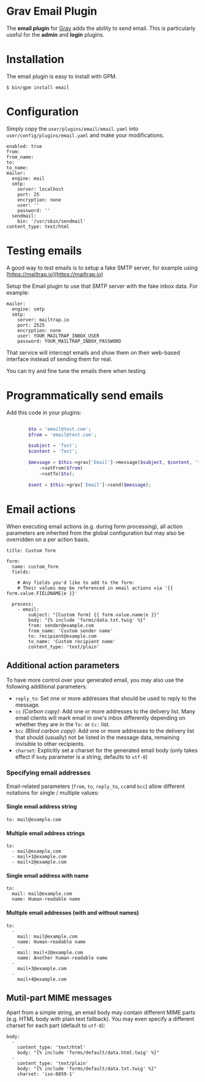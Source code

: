 # Grav Email Plugin

The **email plugin** for [Grav](http://github.com/getgrav/grav) adds the ability to send email. This is particularly useful for the **admin** and **login** plugins.

# Installation

The email plugin is easy to install with GPM.

```
$ bin/gpm install email
```

# Configuration

Simply copy the `user/plugins/email/email.yaml` into `user/config/plugins/email.yaml` and make your modifications.

```
enabled: true
from:
from_name:
to:
to_name:
mailer:
  engine: mail
  smtp:
    server: localhost
    port: 25
    encryption: none
    user: ''
    password: ''
  sendmail:
    bin: '/usr/sbin/sendmail'
content_type: text/html
```

# Testing emails

A good way to test emails is to setup a fake SMTP server, for example using [https://mailtrap.io](https://mailtrap.io)

Setup the Email plugin to use that SMTP server with the fake inbox data. For example:

```
mailer:
  engine: smtp
  smtp:
    server: mailtrap.io
    port: 2525
    encryption: none
    user: YOUR_MAILTRAP_INBOX_USER
    password: YOUR_MAILTRAP_INBOX_PASSWORD
```

That service will intercept emails and show them on their web-based interface instead of sending them for real.

You can try and fine tune the emails there when testing.

# Programmatically send emails 

Add this code in your plugins:

```php

        $to = 'email@test.com';
        $from = 'email@test.com';

        $subject = 'Test';
        $content = 'Test';

        $message = $this->grav['Email']->message($subject, $content, 'text/html')
            ->setFrom($from)
            ->setTo($to);

        $sent = $this->grav['Email']->send($message);
```

# Email actions

When executing email actions (e.g. during form processing), all action parameters are inherited from the global configuration but may also be overridden on a per action basis.

```
title: Custom form

form:
  name: custom_form
  fields:

    # Any fields you'd like to add to the form:
    # Their values may be referenced in email actions via '{{ form.value.FIELDNAME|e }}'

  process:
    - email:
        subject: "[Custom form] {{ form.value.name|e }}"
        body: "{% include 'forms/data.txt.twig' %}"
        from: sender@example.com
        from_name: 'Custom sender name'
        to: recipient@example.com
        to_name: 'Custom recipient name'
        content_type: 'text/plain'
```

## Additional action parameters

To have more control over your generated email, you may also use the following additional parameters:

* ```reply_to```: Set one or more addresses that should be used to reply to the message.
* ```cc``` _(Carbon copy)_: Add one or more addresses to the delivery list. Many email clients will mark email in one's inbox differently depending on whether they are in the ```To:``` or ```Cc:``` list.
* ```bcc``` _(Blind carbon copy)_: Add one or more addresses to the delivery list that should (usually) not be listed in the message data, remaining invisible to other recipients.
* ```charset```: Explicitly set a charset for the generated email body (only takes effect if ```body``` parameter is a string, defaults to ```utf-8```)

### Specifying email addresses

Email-related parameters (```from```, ```to```, ```reply_to```, ```cc```and ```bcc```) allow different notations for single / multiple values:

#### Single email address string

```
to: mail@example.com
```

####  Multiple email address strings

```
to:
  - mail@example.com
  - mail+1@example.com
  - mail+2@example.com
```

#### Single email address with name

```
to:
  mail: mail@example.com
  name: Human-readable name
```

#### Multiple email addresses (with and without names)

```
to:
  -
    mail: mail@example.com
    name: Human-readable name
  -
    mail: mail+2@example.com
    name: Another human-readable name
  -
    mail+3@example.com
  -
    mail+4@example.com
```

## Mutil-part MIME messages

Apart from a simple string, an email body may contain different MIME parts (e.g. HTML body with plain text fallback). You may even specify a different charset for each part (default to ```utf-8```):

```
body:
  -
    content_type: 'text/html'
    body: "{% include 'forms/default/data.html.twig' %}"
  -
    content_type: 'text/plain'
    body: "{% include 'forms/default/data.txt.twig' %}"
    charset: 'iso-8859-1'
```
